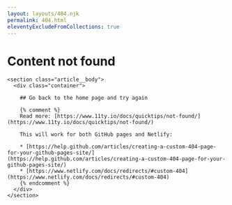 ```yaml
---
layout: layouts/404.njk
permalink: 404.html
eleventyExcludeFromCollections: true
---
```

# Content not found

    <section class="article__body">
      <div class="container">

        ## Go back to the home page and try again

        {% comment %}
        Read more: [https://www.11ty.io/docs/quicktips/not-found/](https://www.11ty.io/docs/quicktips/not-found/)

        This will work for both GitHub pages and Netlify:

        * [https://help.github.com/articles/creating-a-custom-404-page-for-your-github-pages-site/](https://help.github.com/articles/creating-a-custom-404-page-for-your-github-pages-site/)
        * [https://www.netlify.com/docs/redirects/#custom-404](https://www.netlify.com/docs/redirects/#custom-404)
        {% endcomment %}
      </div>
    </section>
